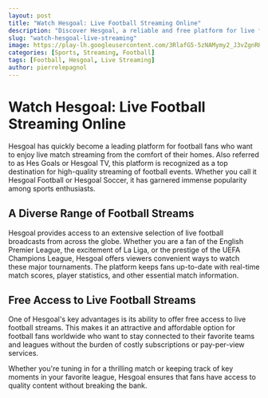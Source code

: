 ```yaml
---
layout: post
title: "Watch Hesgoal: Live Football Streaming Online"
description: "Discover Hesgoal, a reliable and free platform for live football streaming of global matches."
slug: "watch-hesgoal-live-streaming"
image: https://play-lh.googleusercontent.com/3RlafG5-5zNAMymy2_J3vZgnRHyFFqgTL1E_x28CiA-ItAW5PEYz1KUlQVM7WELJaB8
categories: [Sports, Streaming, Football]
tags: [Football, Hesgoal, Live Streaming]
author: pierrelepagnol
---
```


# Watch Hesgoal: Live Football Streaming Online

Hesgoal has quickly become a leading platform for football fans who want to enjoy live match streaming from the comfort of their homes. Also referred to as Hes Goals or Hesgoal TV, this platform is recognized as a top destination for high-quality streaming of football events. Whether you call it Hesgoal Football or Hesgoal Soccer, it has garnered immense popularity among sports enthusiasts.

## A Diverse Range of Football Streams

Hesgoal provides access to an extensive selection of live football broadcasts from across the globe. Whether you are a fan of the English Premier League, the excitement of La Liga, or the prestige of the UEFA Champions League, Hesgoal offers viewers convenient ways to watch these major tournaments. The platform keeps fans up-to-date with real-time match scores, player statistics, and other essential match information.

## Free Access to Live Football Streams

One of Hesgoal's key advantages is its ability to offer free access to live football streams. This makes it an attractive and affordable option for football fans worldwide who want to stay connected to their favorite teams and leagues without the burden of costly subscriptions or pay-per-view services.

Whether you're tuning in for a thrilling match or keeping track of key moments in your favorite league, Hesgoal ensures that fans have access to quality content without breaking the bank.

